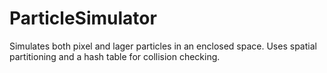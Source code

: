 # ParticleSimulator
Simulates both pixel and lager particles in an enclosed space. Uses spatial partitioning and a hash table for collision checking.

